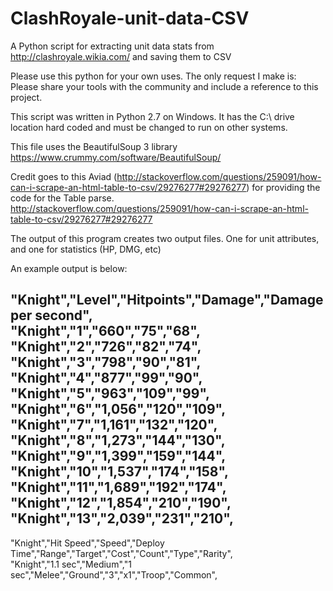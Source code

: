 # ClashRoyale-unit-data-CSV
A Python script for extracting unit data stats from http://clashroyale.wikia.com/ and saving them to CSV

Please use this python for your own uses. The only request I make is:  <br />
Please share your tools with the community and include a reference to this project. <br />

This script was written in Python 2.7 on Windows. It has the C:\ drive location hard coded and must be changed to run on other systems.

This file uses the BeautifulSoup 3 library https://www.crummy.com/software/BeautifulSoup/

Credit goes to this Aviad (http://stackoverflow.com/questions/259091/how-can-i-scrape-an-html-table-to-csv/29276277#29276277)
for providing the code for the Table parse. <br />
http://stackoverflow.com/questions/259091/how-can-i-scrape-an-html-table-to-csv/29276277#29276277



The output of this program creates two output files. One for unit attributes, and one for statistics (HP, DMG, etc)

An example output is below:

"Knight","Level","Hitpoints","Damage","Damage per second", <br />
"Knight","1","660","75","68", <br />
"Knight","2","726","82","74", <br />
"Knight","3","798","90","81", <br />
"Knight","4","877","99","90", <br />
"Knight","5","963","109","99", <br />
"Knight","6","1,056","120","109", <br />
"Knight","7","1,161","132","120", <br />
"Knight","8","1,273","144","130", <br />
"Knight","9","1,399","159","144", <br />
"Knight","10","1,537","174","158", <br />
"Knight","11","1,689","192","174", <br />
"Knight","12","1,854","210","190", <br />
"Knight","13","2,039","231","210", <br />
-----------------------------------

"Knight","Hit Speed","Speed","Deploy Time","Range","Target","Cost","Count","Type","Rarity", <br />
"Knight","1.1 sec","Medium","1 sec","Melee","Ground","3","x1","Troop","Common",
